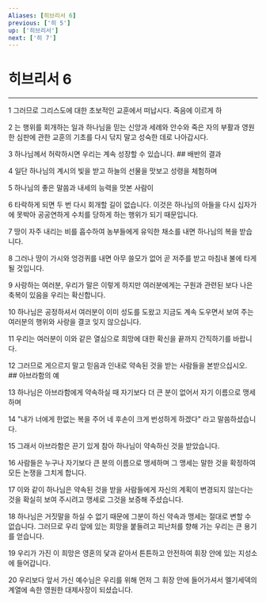 ```yaml
---
Aliases: [히브리서 6]
previous: ['히 5']
up: ['히브리서']
next: ['히 7']
---
```

# 히브리서 6

***


1 그러므로 그리스도에 대한 초보적인 교훈에서 떠납시다. 죽음에 이르게 하 

2 는 행위를 회개하는 일과 하나님을 믿는 신앙과 세례와 안수와 죽은 자의 부활과 영원한 심판에 관한 교훈의 기초를 다시 닦지 말고 성숙한 데로 나아갑시다. 

3 하나님께서 허락하시면 우리는 계속 성장할 수 있습니다. ## 배반의 결과 

4 일단 하나님의 계시의 빛을 받고 하늘의 선물을 맛보고 성령을 체험하며 

5 하나님의 좋은 말씀과 내세의 능력을 맛본 사람이 

6 타락하게 되면 두 번 다시 회개할 길이 없습니다. 이것은 하나님의 아들을 다시 십자가에 못박아 공공연하게 수치를 당하게 하는 행위가 되기 때문입니다. 

7 땅이 자주 내리는 비를 흡수하여 농부들에게 유익한 채소를 내면 하나님의 복을 받습니다. 

8 그러나 땅이 가시와 엉겅퀴를 내면 아무 쓸모가 없어 곧 저주를 받고 마침내 불에 타게 될 것입니다. 

9 사랑하는 여러분, 우리가 말은 이렇게 하지만 여러분에게는 구원과 관련된 보다 나은 축복이 있음을 우리는 확신합니다. 

10 하나님은 공정하셔서 여러분이 이미 성도를 도왔고 지금도 계속 도우면서 보여 주는 여러분의 행위와 사랑을 결코 잊지 않으십니다. 

11 우리는 여러분이 이와 같은 열심으로 희망에 대한 확신을 끝까지 간직하기를 바랍니다. 

12 그러므로 게으르지 말고 믿음과 인내로 약속된 것을 받는 사람들을 본받으십시오. ## 아브라함의 예 

13 하나님은 아브라함에게 약속하실 때 자기보다 더 큰 분이 없어서 자기 이름으로 맹세하며 

14 "내가 너에게 한없는 복을 주어 네 후손이 크게 번성하게 하겠다" 라고 말씀하셨습니다. 

15 그래서 아브라함은 끈기 있게 참아 하나님이 약속하신 것을 받았습니다. 

16 사람들은 누구나 자기보다 큰 분의 이름으로 맹세하며 그 맹세는 말한 것을 확정하여 모든 논쟁을 그치게 합니다. 

17 이와 같이 하나님은 약속된 것을 받을 사람들에게 자신의 계획이 변경되지 않는다는 것을 확실히 보여 주시려고 맹세로 그것을 보증해 주셨습니다. 

18 하나님은 거짓말을 하실 수 없기 때문에 그분이 하신 약속과 맹세는 절대로 변할 수 없습니다. 그러므로 우리 앞에 있는 희망을 붙들려고 피난처를 향해 가는 우리는 큰 용기를 얻습니다. 

19 우리가 가진 이 희망은 영혼의 닻과 같아서 튼튼하고 안전하여 휘장 안에 있는 지성소에 들어갑니다. 

20 우리보다 앞서 가신 예수님은 우리를 위해 먼저 그 휘장 안에 들어가셔서 멜기세덱의 계열에 속한 영원한 대제사장이 되셨습니다.
